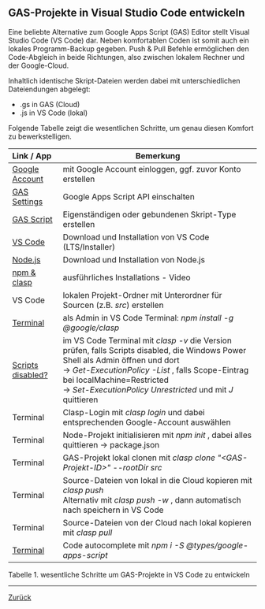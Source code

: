 ## GAS-Projekte in Visual Studio Code entwickeln

Eine beliebte Alternative zum Google Apps Script (GAS) Editor stellt Visual Studio Code (VS Code) dar. Neben komfortablen Coden ist somit auch ein lokales Programm-Backup gegeben. Push & Pull Befehle ermöglichen den Code-Abgleich in beide Richtungen, also zwischen lokalem Rechner und der Google-Cloud.

Inhaltlich identische Skript-Dateien werden dabei mit unterschiedlichen Dateiendungen abgelegt:
  * .gs in GAS (Cloud)
  * .js in VS Code (lokal)

Folgende Tabelle zeigt die wesentlichen Schritte, um genau diesen Komfort zu bewerkstelligen. 

| Link / App | Bemerkung |
|:------------------ |-----------------------------------------|
| [Google Account](https://www.google.com/) | mit Google Account einloggen, ggf. zuvor Konto erstellen |
| [GAS Settings](https://script.google.com/home/usersettings) | Google Apps Script API einschalten |
| [GAS Script](https://developers.google.com/apps-script/guides/standalone?hl=de) | Eigenständigen oder gebundenen Skript-Type erstellen |
| [VS Code](https://code.visualstudio.com/download) | Download und Installation von VS Code (LTS/Installer) |
| [Node.js](https://nodejs.org/en/download/) | Download und Installation von Node.js |
| [npm & clasp](https://www.youtube.com/watch?v=lwxiEB-Mnys) | ausführliches Installations - Video |
| VS Code | lokalen Projekt-Ordner mit Unterordner für Sourcen (z.B. *src*) erstellen |
| [Terminal](https://github.com/google/clasp) | als Admin in VS Code Terminal:  *npm install -g @google/clasp* |
| [Scripts disabled?](https://www.google.com/search?q=error+Visual+Studio+terminal+script+running+power+shell&ei=TfEIZKTgF9TBlAbplJSgCw&ved=0ahUKEwjkuuyfl839AhXUIMUKHWkKBbQQ4dUDCBA&uact=5&oq=error+Visual+Studio+terminal+script+running+power+shell&gs_lcp=Cgxnd3Mtd2l6LXNlcnAQAzoFCAAQogRKBAhBGABQAFi6CGCUC2gAcAF4AIABbYgBygSSAQMzLjOYAQCgAQHAAQE&sclient=gws-wiz-serp#fpstate=ive&vld=cid:5984ff59,vid:X7mg3pJfhZQ) | im VS Code Terminal mit *clasp -v* die Version prüfen, falls Scripts disabled, die Windows Power Shell als Admin öffnen und dort<br>-> *Get-ExecutionPolicy -List* , falls Scope-Eintrag bei localMachine=Restricted<br>-> *Set-ExecutionPolicy Unrestricted* und mit *J* quittieren|
| Terminal | Clasp-Login mit *clasp login* und dabei entsprechenden Google-Account auswählen|
| Terminal | Node-Projekt initialisieren mit *npm init* , dabei alles quittieren -> package.json|
| Terminal | GAS-Projekt lokal clonen mit *clasp clone "&lt;GAS-Projekt-ID&gt;" --rootDir src*|
| Terminal | Source-Dateien von lokal in die Cloud kopieren mit *clasp push*<br>Alternativ mit *clasp push -w* , dann automatisch nach speichern in VS Code|
| Terminal | Source-Dateien von der Cloud nach lokal kopieren mit *clasp pull*|
| [Terminal](https://github.com/google/clasp/blob/master/docs/typescript.md) | Code autocomplete mit *npm i -S @types/google-apps-script*|

Tabelle 1. wesentliche Schritte um GAS-Projekte in VS Code zu entwickeln 

---






[Zurück](README.md)